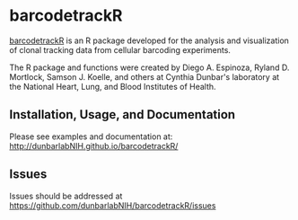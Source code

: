 # barcodetrackR

[barcodetrackR](http://github.com/dunbarlabNIH/barcodetrackR) is an R package developed for the analysis and visualization of clonal tracking data from cellular barcoding experiments.

The R package and functions were created by Diego A. Espinoza, Ryland D. Mortlock, Samson J. Koelle, and others at Cynthia Dunbar's laboratory at the National Heart, Lung, and Blood Institutes of Health. 

## Installation, Usage, and Documentation

Please see examples and documentation at: http://dunbarlabNIH.github.io/barcodetrackR/

## Issues

Issues should be addressed at https://github.com/dunbarlabNIH/barcodetrackR/issues

